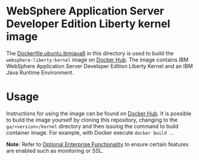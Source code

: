 # WebSphere Application Server Developer Edition Liberty kernel image

The [Dockerfile.ubuntu.ibmjava8](Dockerfile.ubuntu.ibmjava8) in this directory is used to build the `websphere-liberty:kernel` image on [Docker Hub](https://registry.hub.docker.com/_/websphere-liberty/). The image contains IBM WebSphere Application Server Developer Edition Liberty Kernel and an IBM Java Runtime Environment.

# Usage

Instructions for using the image can be found on [Docker Hub](https://registry.hub.docker.com/_/websphere-liberty/). It is possible to build the image yourself by cloning this repository, changing to the `ga/<version>/kernel` directory and then issuing the command to build container image. For example, with Docker execute `docker build .`.

**Note:** Refer to [Optional Enterprise Functionality](https://github.com/WASdev/ci.docker#optional-enterprise-functionality) to ensure certain features are enabled such as monitoring or SSL.
